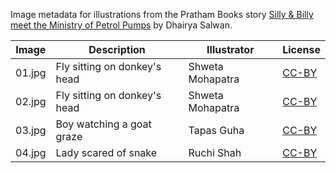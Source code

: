Image metadata for illustrations from the Pratham Books story [Silly & Billy meet the Ministry of Petrol Pumps](https://storyweaver.org.in/stories/3497-silly-billy-meet-the-ministry-of-petrol-pumps) by Dhairya Salwan.

Image | Description | Illustrator | License
----- | ----------- | ----------- | -------
01.jpg | Fly sitting on donkey's head | Shweta Mohapatra | [CC-BY](https://creativecommons.org/licenses/by/4.0/)
02.jpg | Fly sitting on donkey's head | Shweta Mohapatra | [CC-BY](https://creativecommons.org/licenses/by/4.0/)
03.jpg | Boy watching a goat graze | Tapas Guha | [CC-BY](https://creativecommons.org/licenses/by/4.0/)
04.jpg | Lady scared of snake | Ruchi Shah | [CC-BY](https://creativecommons.org/licenses/by/4.0/)
